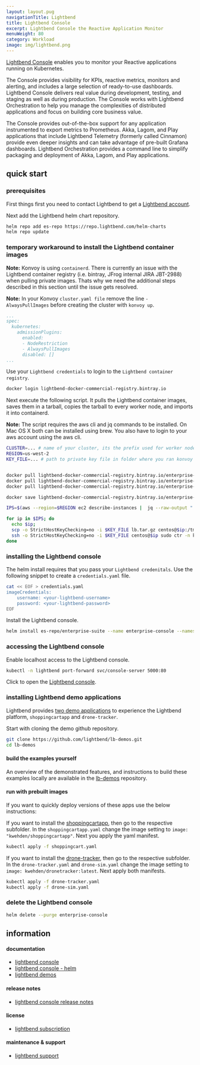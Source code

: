 ```yaml
---
layout: layout.pug
navigationTitle: Lightbend
title: Lightbend Console
excerpt: Lightbend Console the Reactive Application Monitor
menuWeight: 80
category: Workload
image: img/lightbend.png
---
```


[Lightbend Console](https://developer.lightbend.com/docs/console/current/) enables you to monitor your Reactive applications running on Kubernetes.

The Console provides visibility for KPIs, reactive metrics, monitors and alerting, and includes a large selection of ready-to-use dashboards. Lightbend Console delivers real value during development, testing, and staging as well as during production. The Console works with Lightbend Orchestration to help you manage the complexities of distributed applications and focus on building core business value.

The Console provides out-of-the-box support for any application instrumented to export metrics to Prometheus. Akka, Lagom, and Play applications that include Lightbend Telemetry (formerly called Cinnamon) provide even deeper insights and can take advantage of pre-built Grafana dashboards. Lightbend Orchestration provides a command line to simplify packaging and deployment of Akka, Lagom, and Play applications.

## quick start

### prerequisites

First things first you need to contact Lightbend to get a [Lightbend account](https://www.lightbend.com/lightbend-platform-subscription).

Next add the Lightbend helm chart repository.

```sh
helm repo add es-repo https://repo.lightbend.com/helm-charts
helm repo update
```

### temporary workaround to install the Lightbend container images

**Note:** Konvoy is using `containerd`. There is currently an issue with the Lightbend container registry (i.e. bintray, JFrog internal JIRA JBT-2988) when pulling private images. Thats why we need the additional steps described in this section until the issue gets resolved.

**Note:** In your Konvoy `cluster.yaml file` remove the line `-  AlwaysPullImages` before creating the cluster with `konvoy up`.
```yaml
...
spec:
  kubernetes:
    admissionPlugins:
      enabled:
      - NodeRestriction
      - AlwaysPullImages
      disabled: []
...
```

Use your `Lightbend credentials` to login to the `Lightbend container registry`.

```sh
docker login lightbend-docker-commercial-registry.bintray.io
```

Next execute the following script. It pulls the Lightbend container images, saves them in a tarball, copies the tarball to every worker node, and imports it into containerd.

**Note:** The script requires the aws cli and jq commands to be installed. On Mac OS X both can be installed using brew. You also have to login to your aws account using the aws cli.

```sh
CLUSTER=... # name of your cluster, its the prefix used for worker nodes, check in ec2 console
REGION=us-west-2
KEY_FILE=... # path to private key file in folder where you ran konvoy -up


docker pull lightbend-docker-commercial-registry.bintray.io/enterprise-suite/es-console:v1.0.7
docker pull lightbend-docker-commercial-registry.bintray.io/enterprise-suite/es-grafana:v0.2.4
docker pull lightbend-docker-commercial-registry.bintray.io/enterprise-suite/console-api:v1.0.12

docker save lightbend-docker-commercial-registry.bintray.io/enterprise-suite/es-console:v1.0.7 lightbend-docker-commercial-registry.bintray.io/enterprise-suite/es-grafana:v0.2.4 lightbend-docker-commercial-registry.bintray.io/enterprise-suite/console-api:v1.0.12 > lb.tar.gz

IPS=$(aws --region=$REGION ec2 describe-instances |  jq --raw-output ".Reservations[].Instances[] | select((.Tags | length) > 0) | select(.Tags[].Value | test(\"$CLUSTER-worker\")) | select(.State.Name | test(\"running\")) | [.PublicIpAddress] | join(\" \")")

for ip in $IPS; do
  echo $ip;
  scp -o StrictHostKeyChecking=no -i $KEY_FILE lb.tar.gz centos@$ip:/tmp;
  ssh -o StrictHostKeyChecking=no -i $KEY_FILE centos@$ip sudo ctr -n k8s.io image import /tmp/lb.tar.gz;
done
```

### installing the Lightbend console

The helm install requires that you pass your `Lightbend credenitals`. Use the following snippet to create a `credentials.yaml` file.

```sh
cat << EOF > credentials.yaml
imageCredentials:
    username: <your-lightbend-username>
    password: <your-lightbend-password>
EOF
```

Install the Lightbend console.

```sh
helm install es-repo/enterprise-suite --name enterprise-console --namespace lightbend --version 1.1.0 --values credentials.yaml
```

### accessing the Lightbend console

Enable localhost access to the Lightbend console.

```sh
kubectl -n lightbend port-forward svc/console-server 5000:80
```

Click to open the [Lightbend console](http://localhost:5000).

### installing Lightbend demo applications

Lightbend provides [two demo applications](https://github.com/lightbend/lb-demos) to experience the Lightbend platform, `shoppingcartapp` and `drone-tracker`.

Start with cloning the demo github repository.

```sh
git clone https://github.com/lightbend/lb-demos.git
cd lb-demos
```

#### build the examples yourself

An overview of the demonstrated features, and instructions to build these examples locally are available in the [lb-demos](https://github.com/lightbend/lb-demos.git) repository.

#### run with prebuilt images

If you want to quickly deploy versions of these apps use the below instructions:

If you want to install the [shoppingcartapp](https://github.com/lightbend/lb-demos/tree/master/shoppingcartapp), then go to the respective subfolder. In the `shoppingcartapp.yaml` change the image setting to `image: "kwehden/shoppingcartapp"`. Next you apply the yaml manifest.

```sh
kubectl apply -f shoppingcart.yaml
```

If you want to install the [drone-tracker](https://github.com/lightbend/lb-demos/tree/master/drone-tracker), then go to the respective subfolder. In the `drone-tracker.yaml` and `drone-sim.yaml` change the image setting to `image: kwehden/dronetracker:latest`. Next apply both manifests.

```sh
kubectl apply -f drone-tracker.yaml
kubectl apply -f drone-sim.yaml
```

### delete the Lightbend console

```sh
helm delete --purge enterprise-console
```


## information

#### documentation

* [lightbend console](https://developer.lightbend.com/docs/console/current/)
* [lightbend console - helm](https://developer.lightbend.com/docs/console/current/installation/es.html#installing-without-lbc-py)
* [lightbend demos](https://github.com/lightbend/lb-demos)

#### release notes

* [lightbend console release notes](https://developer.lightbend.com/docs/console/current/release-notes/index.html)

#### license

* [lightbend subscription](https://www.lightbend.com/lightbend-platform-subscription)

#### maintenance & support

* [lightbend support](https://support.lightbend.com/)
